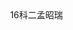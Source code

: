 <html >
     <head>
	       <meta charset="utf-8">
	       <title>孟昭瑞</title>
     </head>
     <body>
           16科二孟昭瑞
     </body>
</html>
